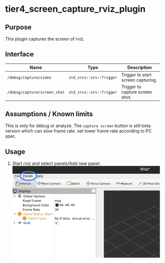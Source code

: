 # tier4_screen_capture_rviz_plugin

## Purpose

This plugin captures the screen of rviz.

## Interface

| Name                         | Type                     | Description                        |
| ---------------------------- | ------------------------ | ---------------------------------- |
| `/debug/capture/video`       | `std_srvs::srv::Trigger` | Trigger to start screen capturing. |
| `/debug/capture/screen_shot` | `std_srvs::srv::Trigger` | Trigger to capture screen shot.    |

## Assumptions / Known limits

This is only for debug or analyze.
The `capture screen` button is still beta version which can slow frame rate.
set lower frame rate according to PC spec.

## Usage

1. Start rviz and select panels/Add new panel.
   ![select_panel](./images/select_panels.png)

